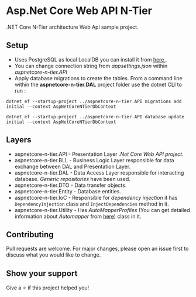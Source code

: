 # Asp.Net Core Web API N-Tier

.NET Core N-Tier architecture Web Api sample project.

## Setup

- Uses PostgreSQL as local LocalDB you can install it from
[here ](https://www.postgresql.org).
- You can change connection string from *appsettings.json* within *aspnetcore-n-tier.API*
- Apply database migrations to create the tables. From a command line within the **aspnetcore-n-tier.DAL** project folder use the dotnet CLI to run :

```
dotnet ef --startup-project ../aspnetcore-n-tier.API migrations add initial --context AspNetCoreNTierDbContext
```
```
dotnet ef --startup-project ../aspnetcore-n-tier.API database update initial --context AspNetCoreNTierDbContext
```
## Layers

- aspnetcore-n-tier.API - Presentation Layer *.Net Core Web API project*.
- aspnetcore-n-tier.BLL - Business Logic Layer responsible for data exchange between DAL and Presentation Layer.
- aspnetcore-n-tier.DAL - Data Access Layer responsible for interacting database. *Generic repositories* have been used.
- aspnetcore-n-tier.DTO - Data transfer objects.
- aspnetcore-n-tier.Entity - Database entities.
- aspnetcore-n-tier.IoC - Responsible for *dependency injection* it has ```DependencyInjection``` class and ```InjectDependencies``` method in it.
- aspnetcore-n-tier.Utility - Has *AutoMapperProfiles* (You can get detailed information about *Automapper* from [here](https://automapper.org/)) class in it.

## Contributing
Pull requests are welcome. For major changes, please open an issue first to discuss what you would like to change.

## Show your support

Give a ⭐️ if this project helped you!

